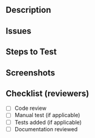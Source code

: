 ## Description

  <!--- What changes contain in this MR? -->

## Issues

  <!--- Link for the issue and related issues -->

## Steps to Test

  <!--- Provide steps and/or scenarios of how to test and validate this changes -->

## Screenshots

  <!--- In case of any visual changes, add some screenshots here -->

## Checklist (reviewers)

- [ ] Code review
- [ ] Manual test (if applicable)
- [ ] Tests added (if applicable)
- [ ] Documentation reviewed
